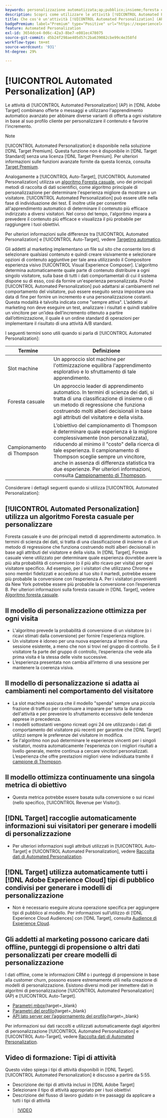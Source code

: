 ```yaml
---
keywords: personalizzazione automatizzata;ap;pubblico;insieme;foresta casuale;slot multi-armed;thompson sampling;ml;machine learning
description: Scopri come utilizzare le attività [!UICONTROL Automated Personalization] (AP) in [!DNL Adobe Target] che utilizzano l'apprendimento automatico avanzato per abbinare diverse varianti di offerta a ogni visitatore.
title: Che cos'è un'attività [!UICONTROL Automated Personalization] (AP)?
badgePremium: label="Premium" type="Positive" url="https://experienceleague.adobe.com/docs/target/using/introduction/intro.html?lang=it#premium newtab=true" tooltip="Scopri cosa è incluso in Target Premium."
feature: Automated Personalization
exl-id: 3654dce4-0d6c-42a3-8be7-e081ec478075
source-git-commit: d5b24f298ae405d57c2ba639082cbe99c4e358fd
workflow-type: tm+mt
source-wordcount: '931'
ht-degree: 29%

---
```


# [!UICONTROL Automated Personalization] (AP)

Le attività di [!UICONTROL Automated Personalization] (AP) in [!DNL Adobe Target] combinano offerte o messaggi e utilizzano l&#39;apprendimento automatico avanzato per abbinare diverse varianti di offerta a ogni visitatore in base al suo profilo cliente per personalizzare il contenuto e favorire l&#39;incremento.

>[!NOTE]
>
>[!UICONTROL Automated Personalization] è disponibile nella soluzione [!DNL Target Premium]. Questa funzione non è disponibile in [!DNL Target Standard] senza una licenza [!DNL Target Premium]. Per ulteriori informazioni sulle funzioni avanzate fornite da questa licenza, consulta [Target Premium](/help/main/c-intro/intro.md#premium).

Analogamente a [!UICONTROL Auto-Target], [!UICONTROL Automated Personalization] utilizza un [algoritmo Foresta casuale](/help/main/c-activities/t-automated-personalization/algo-random-forest.md), uno dei principali metodi di raccolta di dati scientifici, come algoritmo principale di personalizzazione per determinare l&#39;esperienza migliore da mostrare a un visitatore. [!UICONTROL Automated Personalization] può essere utile nella fase di individuazione dei test. È inoltre utile per consentire all&#39;apprendimento automatico di determinare il contenuto più efficace indirizzato a diversi visitatori. Nel corso del tempo, l&#39;algoritmo impara a prevedere il contenuto più efficace e visualizza il più probabile per raggiungere i tuoi obiettivi.

Per ulteriori informazioni sulle differenze tra [!UICONTROL Automated Personalization] e [!UICONTROL Auto-Target], vedere [Targeting automatico](/help/main/c-activities/auto-target/auto-target-to-optimize.md#section_BA4D83BE40F14A96BE7CBC7C7CF2A8FB).

Gli addetti al marketing implementano un file sul sito che consente loro di selezionare qualsiasi contenuto e quindi creare visivamente e selezionare opzioni di contenuto aggiuntive per tale area utilizzando il Compositore esperienza visivo [!UICONTROL Visual Experience Composer]. L&#39;algoritmo determina automaticamente quale parte di contenuto distribuire a ogni singolo visitatore, sulla base di tutti i dati comportamentali di cui il sistema dispone su di esso, così da fornire un&#39;esperienza personalizzata. Poiché [!UICONTROL Automated Personalization] può adattarsi ai cambiamenti nel comportamento del visitatore, può essere eseguito senza impostare una data di fine per fornire un incremento e una personalizzazione costanti. Questa modalità è talvolta indicata come &quot;sempre attiva&quot;. L’addetto al marketing non deve eseguire un test, analizzare i risultati e quindi stabilire un vincitore per un’idea dell’incremento ottenuto a partire dall’ottimizzazione, il quale è un ordine standard di operazioni per implementare il risultato di una attività A/B standard.

I seguenti termini sono utili quando si parla di [!UICONTROL Automated Personalization]:

| Termine | Definizione |
|---|---|
| Slot machine | Un approccio slot machine per l&#39;ottimizzazione equilibra l&#39;apprendimento esplorativo e lo sfruttamento di tale apprendimento. |
| Foresta casuale | Un approccio leader di apprendimento automatico. In termini di scienza dei dati, si tratta di una classificazione di insieme o di un metodo di regressione che funziona costruendo molti alberi decisionali in base agli attributi del visitatore e della visita. |
| Campionamento di Thompson | L’obiettivo del campionamento di Thompson è determinare quale esperienza è la migliore complessivamente (non personalizzata), riducendo al minimo il &quot;costo&quot; della ricerca di tale esperienza. Il campionamento di Thompson sceglie sempre un vincitore, anche in assenza di differenza statistica tra due esperienze. Per ulteriori informazioni, consulta [Campionamento di Thompson](https://en.wikipedia.org/wiki/Thompson_sampling). |

Considerare i dettagli seguenti quando si utilizza [!UICONTROL Automated Personalization]:

## [!UICONTROL Automated Personalization] utilizza un algoritmo Foresta casuale per personalizzare

Foresta casuale è uno dei principali metodi di apprendimento automatico. In termini di scienza dei dati, si tratta di una classificazione di insieme o di un metodo di regressione che funziona costruendo molti alberi decisionali in base agli attributi del visitatore e della visita. In [!DNL Target], Foresta casuale viene utilizzato per determinare quale esperienza dovrebbe avere la più alta probabilità di conversione (o il più alto ricavo per visita) per ogni visitatore specifico. Ad esempio, per i visitatori che utilizzano Chrome e sono membri fidelizzati e accedono al tuo sito il martedì, potrebbe essere più probabile la conversione con l’esperienza A. Per i visitatori provenienti da New York potrebbe essere più probabile la conversione con l’esperienza B. Per ulteriori informazioni sulla foresta casuale in [!DNL Target], vedere [Algoritmo foresta casuale](/help/main/c-activities/t-automated-personalization/algo-random-forest.md).

## Il modello di personalizzazione ottimizza per ogni visita

* L&#39;algoritmo prevede la probabilità di conversione di un visitatore (o i ricavi stimati dalla conversione) per fornire l&#39;esperienza migliore.
* Un visitatore è idoneo per una nuova esperienza al termine di una sessione esistente, a meno che non si trovi nel gruppo di controllo. Se il visitatore fa parte del gruppo di controllo, l’esperienza che vede alla prima visita è la stessa delle visite successive.
* L’esperienza presentata non cambia all’interno di una sessione per mantenere la coerenza visiva.

## Il modello di personalizzazione si adatta ai cambiamenti nel comportamento del visitatore

* La slot machine assicura che il modello &quot;spenda&quot; sempre una piccola frazione di traffico per continuare a imparare per tutta la durata dell&#39;attività e per prevenire lo sfruttamento eccessivo delle tendenze apprese in precedenza.
* I modelli sottostanti vengono ricreati ogni 24 ore utilizzando i dati di comportamento del visitatore più recenti per garantire che [!DNL Target] utilizzi sempre le preferenze del visitatore in modifica.
* Se l&#39;algoritmo non può determinare le esperienze vincenti per i singoli visitatori, mostra automaticamente l&#39;esperienza con i migliori risultati a livello generale, mentre continua a cercare vincitori personalizzati. L’esperienza che offre prestazioni migliori viene individuata tramite il [campione di Thompson](https://en.wikipedia.org/wiki/Thompson_sampling).

## Il modello ottimizza continuamente una singola metrica di obiettivo

* Questa metrica potrebbe essere basata sulla conversione o sui ricavi (nello specifico, [!UICONTROL Revenue per Visitor]).

## [!DNL Target] raccoglie automaticamente informazioni sui visitatori per generare i modelli di personalizzazione

* Per ulteriori informazioni sugli attributi utilizzati in [!UICONTROL Auto-Target] e [!UICONTROL Automated Personalization], vedere [Raccolta dati di Automated Personalization](/help/main/c-activities/t-automated-personalization/ap-data.md).

## [!DNL Target] utilizza automaticamente tutti i [!DNL Adobe Experience Cloud] tipi di pubblico condivisi per generare i modelli di personalizzazione

* Non è necessario eseguire alcuna operazione specifica per aggiungere tipi di pubblico al modello. Per informazioni sull’utilizzo di [!DNL Experience Cloud Audiences] con [!DNL Target], consulta [Audience di Experience Cloud](/help/main/c-integrating-target-with-mac/mmp.md).

## Gli addetti al marketing possono caricare dati offline, punteggi di propensione o altri dati personalizzati per creare modelli di personalizzazione

I dati offline, come le informazioni CRM o i punteggi di propensione in base alla customer churn, possono essere estremamente utili nella creazione di modelli di personalizzazione. Esistono diversi modi per immettere dati in algoritmi di personalizzazione [!UICONTROL Automated Personalization] (AP) e [!UICONTROL Auto-Target].

* [Parametri mbox](https://experienceleague.adobe.com/docs/target-dev/developer/implementation/methods/methods-to-get-data-into-target.html?lang=it){target=_blank}
* [Parametri del profilo](https://experienceleague.adobe.com/docs/target-dev/developer/implementation/methods/methods-to-get-data-into-target.html?lang=it){target=_blank}
* [API lato server per lʼaggiornamento del profilo](https://experienceleague.adobe.com/docs/target-dev/developer/implementation/methods/methods-to-get-data-into-target.html?lang=it){target=_blank}

Per informazioni sui dati raccolti e utilizzati automaticamente dagli algoritmi di personalizzazione [!UICONTROL Automated Personalization] e [!UICONTROL Auto-Target], vedere [Raccolta dati di Automated Personalization](/help/main/c-activities/t-automated-personalization/ap-data.md).

## Video di formazione: Tipi di attività

Questo video spiega i tipi di attività disponibili in [!DNL Target]. [!UICONTROL Automated Personalization] è discusso a partire da 5:55.

* Descrizione dei tipi di attività inclusi in [!DNL Adobe Target]
* Selezionare il tipo di attività appropriato per i tuoi obiettivi
* Descrizione del flusso di lavoro guidato in tre passaggi da applicare a tutti i tipi di attività

>[!VIDEO](https://video.tv.adobe.com/v/36365?captions=ita)
